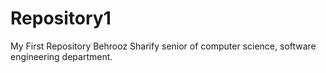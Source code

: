 # Repository1
My First Repository 
Behrooz Sharify senior of computer science, software engineering department.
